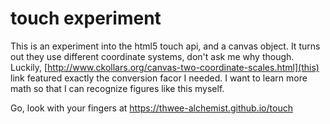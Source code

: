 # touch experiment
This is an experiment into the html5 touch api, and a canvas object. It turns out they use different coordinate systems, don't ask me why though. Luckily, [http://www.ckollars.org/canvas-two-coordinate-scales.html](this) link featured exactly the conversion facor I needed. 
I want to learn more math so that I can recognize figures like this myself.

Go, look with your fingers at https://thwee-alchemist.github.io/touch
